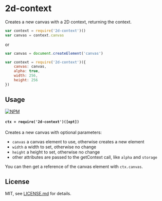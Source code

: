 # 2d-context

Creates a new canvas with a 2D context, returning the context.

```js
var context = require('2d-context')()
var canvas = context.canvas
```

or

```js
var canvas = document.createElement('canvas')

var context = require('2d-context')({
    canvas: canvas,
    alpha: true,
    width: 256,
    height: 256    
})
```

## Usage

[![NPM](https://nodei.co/npm/2d-context.png)](https://nodei.co/npm/2d-context/)

#### `ctx = require('2d-context')([opt])`

Creates a new canvas with optional parameters:

- `canvas` a canvas element to use, otherwise creates a new element
- `width` a width to set, otherwise no change
- `height` a height to set, otherwise no change
- other attributes are passed to the getContext call, like `alpha` and `storage`

You can then get a reference of the canvas element with `ctx.canvas`. 

## License

MIT, see [LICENSE.md](http://github.com/mattdesl/2d-context/blob/master/LICENSE.md) for details.
